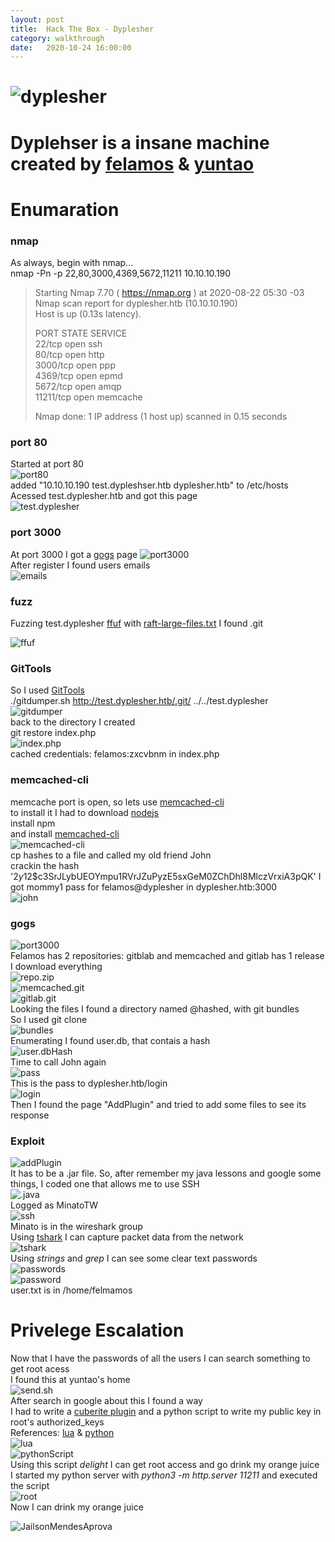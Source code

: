 ```yaml
---
layout: post
title:  Hack The Box - Dyplesher
category: walkthrough
date:   2020-10-24 16:00:00
---
```

# ![dyplesher](/assets/img/dyplesher/dyplesher.png)  
# Dyplehser is a insane machine created by [felamos](https://www.hackthebox.eu/home/users/profile/27390) & [yuntao](https://www.hackthebox.eu/home/users/profile/12438)  
# Enumaration  
### nmap
As always, begin with nmap...    
nmap -Pn -p 22,80,3000,4369,5672,11211 10.10.10.190  
>Starting Nmap 7.70 ( https://nmap.org ) at 2020-08-22 05:30 -03  
>Nmap scan report for dyplesher.htb (10.10.10.190)  
>Host is up (0.13s latency).  
>  
>PORT      STATE SERVICE  
>22/tcp    open  ssh  
>80/tcp    open  http  
>3000/tcp  open  ppp  
>4369/tcp  open  epmd  
>5672/tcp  open  amqp  
>11211/tcp open  memcache  
>
>Nmap done: 1 IP address (1 host up) scanned in 0.15 seconds  
 
### port 80
Started at port 80  
![port80](/assets/img/dyplesher/dyplesher1.png)  
added "10.10.10.190 test.dypleshser.htb dyplesher.htb" to /etc/hosts  
Acessed test.dyplesher.htb and got this page  
![test.dyplesher](/assets/img/dyplesher/dyplesher2.png)  
### port 3000
At port 3000 I got a [gogs](https://gogs.io/) page 
![port3000](/assets/img/dyplesher/dyplesher3.png)  
After register I found users emails  
![emails](/assets/img/dyplesher/dyplesher4.png)  
### fuzz
Fuzzing test.dyplesher [ffuf](https://github.com/ffuf/ffuf) with [raft-large-files.txt](https://raw.githubusercontent.com/danielmiessler/SecLists/master/Discovery/Web-Content/raft-large-files.txt) I found .git  

![ffuf](/assets/img/dyplesher/dyplesher5.png)  
### GitTools
So I used [GitTools](https://github.com/internetwache/GitTools)  
./gitdumper.sh http://test.dyplesher.htb/.git/ ../../test.dyplesher  
![gitdumper](/assets/img/dyplesher/dyplesher6.png)  
back to the directory I created  
git restore index.php  
![index.php](/assets/img/dyplesher/dyplesher7.png)  
cached credentials: felamos:zxcvbnm in index.php  
### memcached-cli
memcache port is open, so lets use [memcached-cli](https://www.npmjs.com/package/memcached-cli)  
to install it I had to download [nodejs](https://nodejs.org/en/)  
install npm  
and install [memcached-cli](https://www.npmjs.com/package/memcached-cli)  
![memcached-cli](/assets/img/dyplesher/dyplesher8.png)  
cp hashes to a file and called my old friend John  
crackin the hash '$2y$12$c3SrJLybUEOYmpu1RVrJZuPyzE5sxGeM0ZChDhl8MlczVrxiA3pQK' I got mommy1 pass for felamos@dyplesher in dyplesher.htb:3000  
![john](/assets/img/dyplesher/dyplesher9.png)  
### gogs
![port3000](/assets/img/dyplesher/dyplesher10.png)  
Felamos has 2 repositories: gitblab and memcached and gitlab has 1 release  
I download everything  
![repo.zip](/assets/img/dyplesher/dyplesher11.png)  
![memcached.git](/assets/img/dyplesher/dyplesher12.png)  
![gitlab.git](/assets/img//dyplehser/dyplesher13.png)    
Looking the files I found a directory named @hashed, with git bundles  
So I used git clone  
![bundles](/assets/img/dyplesher/dypĺesher14.png)  
Enumerating I found user.db, that contais a hash  
![user.dbHash](/assets/img/dyplesher/dyplesher15.png)  
Time to call John again  
![pass](/assets/img/dyplesher/dyplesher16.png)  
This is the pass to dyplesher.htb/login  
![login](/assets/img/dyplesher/dyplesher17.png)  
Then I found the page "AddPlugin" and tried to add some files to see its response  
### Exploit
![addPlugin](/assets/img/dyplesher/dyplesher18.png)  
It has to be a .jar file. So, after remember my java lessons and google some things, I coded one that allows me to use SSH  
![.java](/assets/img/dyplesher/dyplesher19.png)  
Logged as MinatoTW  
![ssh](/assets/img/dyplesher/dyplehser20.png)  
Minato is in the wireshark group  
Using [tshark](https://www.wireshark.org/docs/man-pages/tshark.html) I can capture packet data from the network  
![tshark](/assets/img/dyplesher/dyplesher.21png)  
Using *strings* and *grep* I can see some clear text passwords  
![passwords](/asstes/img/dyplesher/dyplesher22.png)  
![password](/assets/img/dyplesher/dyplesher24.png)  
user.txt is in /home/felmamos  
# Privelege Escalation  

Now that I have the passwords of all the users I can search something to get root acess  
I found this at yuntao's home  
![send.sh](/assets/img/dyplesher/dyplesher23.png)  
After search in google about this I found a way  
I had to write a [cuberite plugin](https://api.cuberite.org/Writing-a-Cuberite-plugin.html) and a python script to write my public key in root's authorized\_keys  
References: [lua](https://www.tutorialspoint.com/lua/lua_file_io.htm) & [python](https://pika.readthedocs.io/en/stable/modules/credentials.html)  
![lua](/assets/img/dyplesher/dyplesher26.png)  
![pythonScript](/assets/img/dyplesher/dyplesher25.png)  
Using this script *delight* I can get root access and go drink my orange juice  
I started my python server with *python3 -m http.server 11211* and executed the script  
![root](/assets/img/dyplesher/dyplesher27.png)  
Now I can drink my orange juice  

![JailsonMendesAprova](/assets/img/dyplesher/dyplesher00.jpg)  

